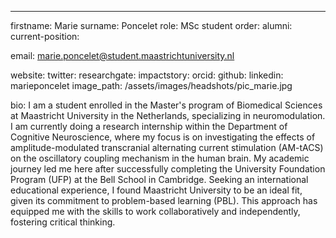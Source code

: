 ---
firstname: Marie
surname: Poncelet
role: MSc student
order:
alumni:
current-position:

email: marie.poncelet@student.maastrichtuniversity.nl

website:
twitter:
researchgate:
impactstory:
orcid:
github:
linkedin: marieponcelet
image_path: /assets/images/headshots/pic_marie.jpg

bio: I am a student enrolled in the Master's program of Biomedical Sciences at Maastricht University in the Netherlands, specializing in neuromodulation. I am currently doing a research internship within the Department of Cognitive Neuroscience, where my focus is on investigating the effects of amplitude-modulated transcranial alternating current stimulation (AM-tACS) on the oscillatory coupling mechanism in the human brain. My academic journey led me here after successfully completing the University Foundation Program (UFP) at the Bell School in Cambridge. Seeking an international educational experience, I found Maastricht University to be an ideal fit, given its commitment to problem-based learning (PBL). This approach has equipped me with the skills to work collaboratively and independently, fostering critical thinking.